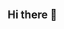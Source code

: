 ## Hi there 👋

<!--
**Securifytechllc/securifytechllc** is a ✨ _special_ ✨ repository because its `README.md` (this file) appears on your GitHub profile.

Here are some ideas to get you started:

- 🔭 I’m currently working on cutting-edge cybersecurity solutions to help businesses protect their digital assets.

- 🌱 I’m currently learning AI-driven threat detection and real-time vulnerability analysis.

- 👯 I’m looking to collaborate on penetration testing tools, security automation, and open-source cyber defense platforms.

- 🤔 I’m looking for help with cloud-native security integrations and compliance frameworks.

- 💬 Ask me about network security, ethical hacking, and risk mitigation strategies.

 -📫 How to reach me: info@securifytech.com or visit (https://securifytechllc.github.io/securifytechllc/)

 -😄 Pronouns: We/Us (Team Securifytech)

- ⚡ Fun fact: We believe that great security is invisible—but your data should never be
-->
